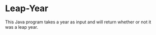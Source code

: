 # Leap-Year
This Java program takes a year as input and will return whether or not it was a leap year.
